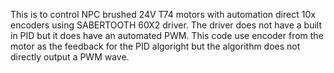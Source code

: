 This is to control NPC brushed 24V T74 motors with automation direct 10x encoders using SABERTOOTH 60X2 driver. The driver does not have a built in PID but it does have an automated PWM. This code use encoder from the motor as the feedback for the PID algoright but the algorithm does not directly output a PWM wave.
